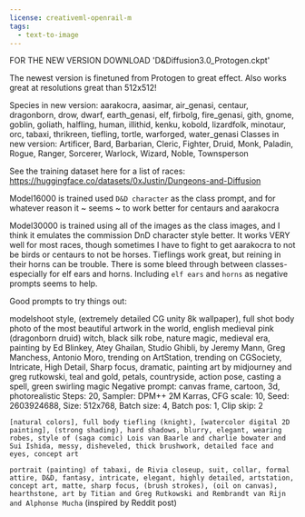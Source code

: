 ```yaml
---
license: creativeml-openrail-m
tags:
  - text-to-image
---
```


FOR THE NEW VERSION DOWNLOAD 'D&Diffusion3.0_Protogen.ckpt'

The newest version is finetuned from Protogen to great effect. Also works great at resolutions great than 512x512!

Species in new version: aarakocra, aasimar, air_genasi, centaur, dragonborn, drow, dwarf, earth_genasi, elf, firbolg, fire_genasi, gith, gnome, goblin, goliath, halfling, human, illithid, kenku, kobold, lizardfolk, minotaur, orc, tabaxi, thrikreen, tiefling, tortle, warforged, water_genasi
Classes in new version: Artificer, Bard, Barbarian, Cleric, Fighter, Druid, Monk, Paladin, Rogue, Ranger, Sorcerer, Warlock, Wizard, Noble, Townsperson

See the training dataset here for a list of races: https://huggingface.co/datasets/0xJustin/Dungeons-and-Diffusion

Model16000 is trained used `D&D character` as the class prompt, and for whatever reason it ~ seems ~ to work better for centaurs and aarakocra

Model30000 is trained using all of the images as the class images, and I think it emulates the commission DnD character style better. It works VERY well for most races, though sometimes I have to fight to get aarakocra to not be birds or centaurs to not be horses. Tieflings work great, but reining in their horns can be trouble. There is some bleed through between classes- especially for elf ears and horns. Including `elf ears` and `horns` as negative prompts seems to help. 

Good prompts to try things out:

modelshoot style, (extremely detailed CG unity 8k wallpaper), full shot body photo of the most beautiful artwork in the world, english medieval pink (dragonborn druid) witch, black silk robe, nature magic, medieval era, painting by Ed Blinkey, Atey Ghailan, Studio Ghibli, by Jeremy Mann, Greg Manchess, Antonio Moro, trending on ArtStation, trending on CGSociety, Intricate, High Detail, Sharp focus, dramatic, painting art by midjourney and greg rutkowski, teal and gold, petals, countryside, action pose, casting a spell, green swirling magic
Negative prompt: canvas frame, cartoon, 3d, photorealistic
Steps: 20, Sampler: DPM++ 2M Karras, CFG scale: 10, Seed: 2603924688, Size: 512x768, Batch size: 4, Batch pos: 1, Clip skip: 2


`[natural colors], full body tiefling (knight), [watercolor digital 2D painting], (strong shading), hard shadows, blurry, elegant, wearing robes, style of (saga comic) Lois van Baarle and charlie bowater and Sui Ishida, messy, disheveled, thick brushwork, detailed face and eyes, concept art`

`portrait (painting) of tabaxi, de Rivia closeup, suit, collar, formal attire, D&D, fantasy, intricate, elegant, highly detailed, artstation, concept art, matte, sharp focus, (brush strokes), (oil on canvas), hearthstone, art by Titian and Greg Rutkowski and Rembrandt van Rijn and Alphonse Mucha` (inspired by Reddit post) 
 
